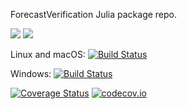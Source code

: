 ForecastVerification Julia package repo.

[![](https://img.shields.io/badge/docs-stable-blue.svg)](https://Alexander-Barth.github.io/ForecastVerification.jl/stable)
[![](https://img.shields.io/badge/docs-dev-blue.svg)](https://Alexander-Barth.github.io/ForecastVerification.jl/dev)

Linux and macOS: [![Build Status](https://travis-ci.org/Alexander-Barth/ForecastVerification.jl.svg?branch=master)](https://travis-ci.org/Alexander-Barth/ForecastVerification.jl)

Windows: [![Build Status](https://ci.appveyor.com/api/projects/status/github/Alexander-Barth/ForecastVerification.jl?branch=master&svg=true)](https://ci.appveyor.com/project/tkelman/example-jl/branch/master)

[![Coverage Status](https://coveralls.io/repos/Alexander-Barth/ForecastVerification.jl/badge.svg?branch=master)](https://coveralls.io/r/Alexander-Barth/ForecastVerification.jl?branch=master)
[![codecov.io](http://codecov.io/github/Alexander-Barth/ForecastVerification.jl/coverage.svg?branch=master)](http://codecov.io/github/Alexander-Barth/ForecastVerification.jl?branch=master)
